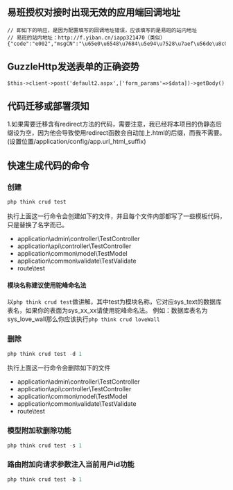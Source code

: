 ## 易班授权对接时出现无效的应用端回调地址
```
// 即如下的响应，是因为配置填写的回调地址错误，应该填写的是易班的站内地址
// 易班的站内地址：http://f.yiban.cn/iapp321470（类似）
{"code":"e002","msgCN":"\u65e0\u6548\u7684\u5e94\u7528\u7aef\u56de\u8c03\u5730\u5740","msgEN":""}
```
## GuzzleHttp发送表单的正确姿势
```
$this->client->post('default2.aspx',['form_params'=>$data])->getBody()
```
## 代码迁移或部署须知
1.如果需要迁移含有redirect方法的代码，需要注意，我已经将本项目的伪静态后缀设为空，因为他会导致使用redirect函数会自动加上.html的后缀，而我不需要。(设置位置/application/config/app.url_html_suffix)


## 快速生成代码的命令
### 创建
```php
php think crud test
```
执行上面这一行命令会创建如下的文件，并且每个文件内部都写了一些模板代码，只是替换了名字而已。
- application\admin\controller\TestController
- application\api\controller\TestController
- application\common\model\TestModel
- application\common\validate\TestValidate
- route\test
#### 模块名称建议使用驼峰命名法
以`php think crud test`做讲解，其中test为模块名称，它对应sys_text的数据库表名，如果你的表面为sys_xx_xx请使用驼峰命名法。
例如：数据库表名为sys_love_wall那么你应该执行`php think crud loveWall`
### 删除
```php
php think crud test -d 1
```
执行上面这一行命令会删除如下的文件
- application\admin\controller\TestController
- application\api\controller\TestController
- application\common\model\TestModel
- application\common\validate\TestValidate
- route\test
### 模型附加软删除功能
```php
php think crud test -s 1
```
### 路由附加向请求参数注入当前用户id功能
```php
php think crud test -b 1
```
